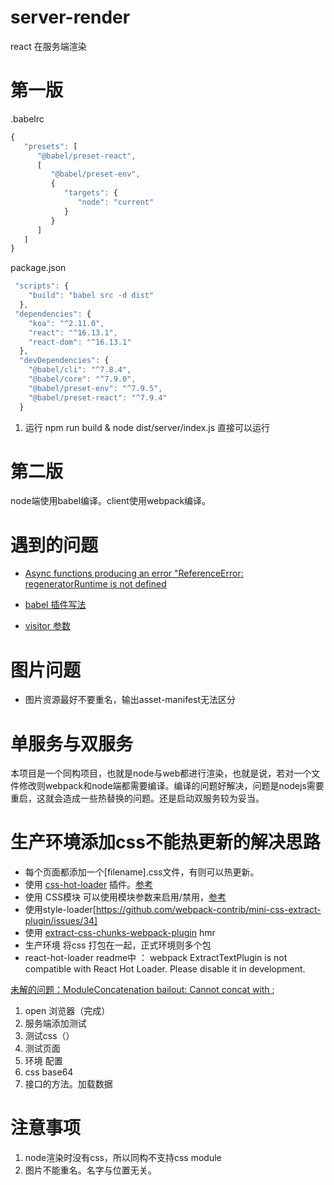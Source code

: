 # server-render
react 在服务端渲染

# 第一版
.babelrc
```js
{
   "presets": [
      "@babel/preset-react",
      [
         "@babel/preset-env",
         {
            "targets": {
               "node": "current"
            }
         }
      ]
   ]
}
```
package.json
```js
 "scripts": {
    "build": "babel src -d dist"
  },
 "dependencies": {
    "koa": "^2.11.0",
    "react": "^16.13.1",
    "react-dom": "^16.13.1"
  },
  "devDependencies": {
    "@babel/cli": "^7.8.4",
    "@babel/core": "^7.9.0",
    "@babel/preset-env": "^7.9.5",
    "@babel/preset-react": "^7.9.4"
  }
```
1. 运行 npm run build & node dist/server/index.js 直接可以运行

# 第二版
node端使用babel编译。client使用webpack编译。

# 遇到的问题
* [Async functions producing an error "ReferenceError: regeneratorRuntime is not defined](https://github.com/babel/babel/issues/5085)

* [babel 插件写法](https://github.com/thejameskyle/babel-handbook)
* [visitor 参数](https://github.com/babel/babel/blob/master/packages/babel-types/src/definitions/es2015.js)

# 图片问题
* 图片资源最好不要重名，输出asset-manifest无法区分

# 单服务与双服务
本项目是一个同构项目，也就是node与web都进行渲染，也就是说，若对一个文件修改则webpack和node端都需要编译。编译的问题好解决，问题是nodejs需要重启，这就会造成一些热替换的问题。还是启动双服务较为妥当。

# 生产环境添加css不能热更新的解决思路
* 每个页面都添加一个[filename].css文件，有则可以热更新。
* 使用 [css-hot-loader](https://www.npmjs.com/package/css-hot-loader) 插件。[参考](https://github.com/neutrinojs/neutrino/issues/802)
* 使用 CSS模块 可以使用模块参数来启用/禁用，[参考](https://60devs.com/webpack-hot-reload-css-modules.html)
* 使用style-loader[https://github.com/webpack-contrib/mini-css-extract-plugin/issues/34]
* 使用 [extract-css-chunks-webpack-plugin](https://www.npmjs.com/package/extract-css-chunks-webpack-plugin) hmr
* 生产环境 将css 打包在一起，正式环境则多个包
* react-hot-loader readme中 ： webpack ExtractTextPlugin is not compatible with React Hot Loader. Please disable it in development. 

[未解的问题：ModuleConcatenation bailout: Cannot concat with ](https://github.com/webpack/webpack/issues/5408);


1. open 浏览器（完成）
2. 服务端添加测试
3. 测试css（）
4. 测试页面
5. 环境 配置
6. css base64
7. 接口的方法。加载数据

# 注意事项
1. node渲染时没有css，所以同构不支持css module
2. 图片不能重名。名字与位置无关。
